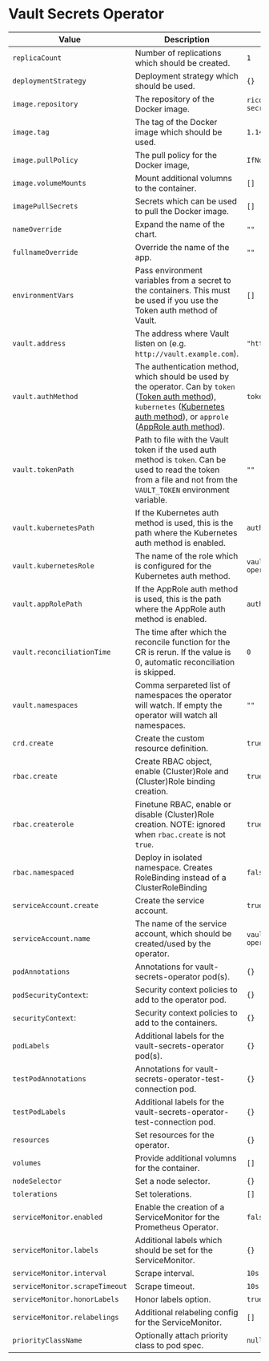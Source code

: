 # Vault Secrets Operator

| Value | Description | Default |
| ----- | ----------- | ------- |
| `replicaCount` | Number of replications which should be created. | `1` |
| `deploymentStrategy` | Deployment strategy which should be used. | `{}` |
| `image.repository` | The repository of the Docker image. | `ricoberger/vault-secrets-operator` |
| `image.tag` | The tag of the Docker image which should be used. | `1.14.5` |
| `image.pullPolicy` | The pull policy for the Docker image, | `IfNotPresent` |
| `image.volumeMounts` | Mount additional volumns to the container. | `[]` |
| `imagePullSecrets` | Secrets which can be used to pull the Docker image. | `[]` |
| `nameOverride` | Expand the name of the chart. | `""` |
| `fullnameOverride` | Override the name of the app. | `""` |
| `environmentVars` | Pass environment variables from a secret to the containers. This must be used if you use the Token auth method of Vault. | `[]` |
| `vault.address` | The address where Vault listen on (e.g. `http://vault.example.com`). | `"http://vault:8200"` |
| `vault.authMethod` | The authentication method, which should be used by the operator. Can by `token` ([Token auth method](https://www.vaultproject.io/docs/auth/token.html)), `kubernetes` ([Kubernetes auth method](https://www.vaultproject.io/docs/auth/kubernetes.html)), or `approle` ([AppRole auth method](https://www.vaultproject.io/docs/auth/approle)). | `token` |
| `vault.tokenPath` | Path to file with the Vault token if the used auth method is `token`. Can be used to read the token from a file and not from the  `VAULT_TOKEN` environment variable. | `""` |
| `vault.kubernetesPath` | If the Kubernetes auth method is used, this is the path where the Kubernetes auth method is enabled. | `auth/kubernetes` |
| `vault.kubernetesRole` | The name of the role which is configured for the Kubernetes auth method. | `vault-secrets-operator` |
| `vault.appRolePath` | If the AppRole auth method is used, this is the path where the AppRole auth method is enabled. | `auth/approle` |
| `vault.reconciliationTime` | The time after which the reconcile function for the CR is rerun. If the value is 0, automatic reconciliation is skipped. | `0` |
| `vault.namespaces` | Comma serpareted list of namespaces the operator will watch. If empty the operator will watch all namespaces. | `""` |
| `crd.create` | Create the custom resource definition. | `true` |
| `rbac.create` | Create RBAC object, enable (Cluster)Role and (Cluster)Role binding creation. | `true` |
| `rbac.createrole` | Finetune RBAC, enable or disable (Cluster)Role creation. NOTE: ignored when `rbac.create` is not `true`. | `true` |
| `rbac.namespaced` | Deploy in isolated namespace. Creates RoleBinding instead of a ClusterRoleBinding | `false` |
| `serviceAccount.create` | Create the service account. | `true` |
| `serviceAccount.name` | The name of the service account, which should be created/used by the operator. | `vault-secrets-operator` |
| `podAnnotations` | Annotations for vault-secrets-operator pod(s). | `{}` |
| `podSecurityContext`: | Security context policies to add to the operator pod. | `{}` |
| `securityContext`: | Security context policies to add to the containers. | `{}` |
| `podLabels` | Additional labels for the vault-secrets-operator pod(s). | `{}` |
| `testPodAnnotations` | Annotations for vault-secrets-operator-test-connection pod. | `{}` |
| `testPodLabels` | Additional labels for the vault-secrets-operator-test-connection pod. | `{}` |
| `resources` | Set resources for the operator. | `{}` |
| `volumes` | Provide additional volumns for the container. | `[]` |
| `nodeSelector` | Set a node selector. | `{}` |
| `tolerations` | Set tolerations. | `[]` |
| `serviceMonitor.enabled` | Enable the creation of a ServiceMonitor for the Prometheus Operator. | `false` |
| `serviceMonitor.labels` | Additional labels which should be set for the ServiceMonitor. | `{}` |
| `serviceMonitor.interval` | Scrape interval. | `10s` |
| `serviceMonitor.scrapeTimeout` | Scrape timeout. | `10s` |
| `serviceMonitor.honorLabels` | Honor labels option. | `true` |
| `serviceMonitor.relabelings` | Additional relabeling config for the ServiceMonitor. | `[]` |
| `priorityClassName` | Optionally attach priority class to pod spec. | `null` |
